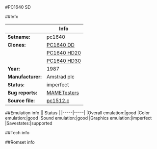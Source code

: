 #PC1640 SD

##Info

||Info|
|-----|-----|
|**Setname:**|pc1640
|**Clones:**|[PC1640 DD](pc1640dd.md)
||[PC1640 HD20](pc1640hd20.md)
||[PC1640 HD30](pc1640hd30.md)
|**Year:**|1987
|**Manufacturer:**|Amstrad plc
|**Status:**|imperfect
|**Bug reports:**|[MAMETesters](http://mametesters.org/view_all_set.php?type=1&temporary=y&search=pc1512.c)
|**Source file:**|[pc1512.c](https://github.com/mamedev/mame/blob/master/src/mess/drivers/pc1512.c)

##Emulation info
|| Status |
|-----|-----|
|Overall emulation:|good
|Color emulation:|good
|Sound emulation:|good
|Graphics emulation:|imperfect
|Savestates:|supported

##Tech info

##Romset info

<!--- START OF EDITED COMMENT DO NOT TOUCH TEXT ABOVE-->
